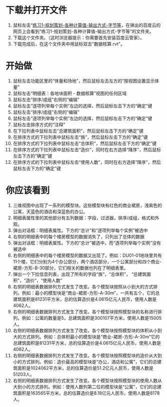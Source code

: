 # 下载并打开文件 #

1. 鼠标左击“[练习1-规划策划-各种计算值-输出方式-字节等](http://pan.baidu.com/s/1pJDWXnX”)，在弹出的百度云的网页上会看到“练习1-规划策划-各种计算值-输出方式-字节等”的文件夹。
2. 下载这个文件夹。（这时浏览器提示：你需要首先安装百度云管家）。
3. 下载完成后，在这个文件夹中用鼠标双击"数据核算.rvt"。

# 开始做 #

1. 鼠标左击功能区里的“体量和场地”，然后鼠标左击左方的“按视图设置显示体量”
2. 鼠标左击“明细表：各地块面积 - 数据核算”视图的任何区域
3. 鼠标左击“排序/成组”右侧的“编辑”
4. 鼠标左击“逐项列举每个实例”左边的选择，然后鼠标左击下方的“确定”键
5. 鼠标左击“排序/成组”右侧的“编辑”
6. 鼠标左击“逐项列举每个实例”左边的选择，然后鼠标左击下方的“确定”键
7. 鼠标左击排序方式的“注释”
8. 在下拉列表中鼠标左击“总建筑面积”，然后鼠标左击下方的“确定”键
9. 在排序方式的下拉列表中鼠标左击“族”，然后鼠标左击下方的“确定”键
10. 在排序方式的下拉列表中鼠标左击“总体积”，然后鼠标左击下方的“确定”键
11. 在排序方式的下拉列表中鼠标左击“造价”，同时在右方选择“降序”，然后鼠标左击下方的“确定”键
12. 在排序方式的下拉列表中鼠标左击“使用人数”，同时在右方选择“降序”，然后鼠标左击下方的“确定”键

# 你应该看到 #

1. 三维视图中出现了一系列的模型块。这些模型块有红色的商业裙房，浅紫色的公寓，天蓝色的酒店和深蓝色的办公。
2. 明细表属性里的其他部分有五列数据：字段，过滤器，排序/成组，格式和外观。
3. 弹出对话框：明细表属性。下方的“总计”和“逐项列举每个实例”被选中
4. 右侧的明细表中的每个楼房模型的数据消失了，只列出了总体的数据
5. 弹出对话框：明细表属性。下方的“总计”被选中，而“逐项列举每个实例”没有被选中
6. 右侧的明细表中的每个楼房模型的数据又出现了。例如：DU01-01地块里共有11个楼，它们分别为4个办公部分，两个酒店部分，一个公寓部分和四个商业-裙房-方形-B-30部分，它们相关的数据也列在了明细表里。
7. 弹出一个下拉信息列表，出现了所有的字段“族”，“总体积”， “总建筑面积”，“造价”，“使用人数”
8. 右侧的明细表数据排列方式发生了改变。各个模型块按照从小到大的方式排列。例如：最小的模型块是“商业-裙房-方形-A-30m”，一共有五个，它的总建筑面积是81231平方米，总的估算造价是4.0615亿元人民币，使用人数是4062人。
9. 右侧的明细表数据排列方式发生了改变。各个模型块按照模型块的名称进行排列。例如：公寓的数量是5，总建筑面积是300107平方米，使用人数是15005人。
10. 右侧的明细表数据排列方式发生了改变。各个模型块按照模型块的体积从小到大的方式排列。例如：总体积最小的模型块是“商业-裙房-方形-A-30m”它的总建筑面积是81231平方米，总的估算造价是4.0615亿元人民币，使用人数是4062人。
11. 右侧的明细表数据排列方式发生了改变。各个模型块按照模型块的造价从大到小的方式排列。例如：造价最高的模型块是“办公，酒店和公寓”，它们的总建筑面积是1024062平方米，总的估算造价是51.2亿元人民币，使用人数是51203人。
12. 右侧的明细表数据排列方式发生了改变。各个模型块按照模型块的使用人数从大到小的方式排列。例如：使用人数列第二位的模型块是“公寓”，它们的总建筑面积是163565平方米，总的估算造价是8.18亿元人民币，使用人数是8178人。
